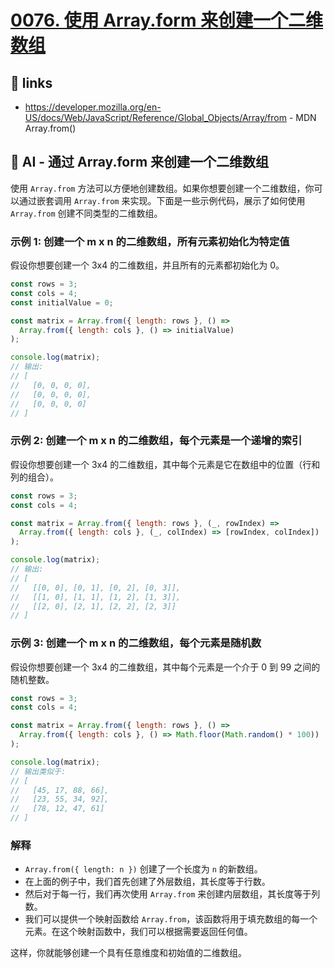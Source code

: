# [0076. 使用 Array.form 来创建一个二维数组](https://github.com/Tdahuyou/TNotes.html-css-js/tree/main/notes/0076.%20%E4%BD%BF%E7%94%A8%20Array.form%20%E6%9D%A5%E5%88%9B%E5%BB%BA%E4%B8%80%E4%B8%AA%E4%BA%8C%E7%BB%B4%E6%95%B0%E7%BB%84)


## 🔗 links

- https://developer.mozilla.org/en-US/docs/Web/JavaScript/Reference/Global_Objects/Array/from - MDN Array.from()

## 🤖 AI - 通过 Array.form 来创建一个二维数组

使用 `Array.from` 方法可以方便地创建数组。如果你想要创建一个二维数组，你可以通过嵌套调用 `Array.from` 来实现。下面是一些示例代码，展示了如何使用 `Array.from` 创建不同类型的二维数组。

### 示例 1: 创建一个 m x n 的二维数组，所有元素初始化为特定值

假设你想要创建一个 3x4 的二维数组，并且所有的元素都初始化为 0。

```javascript
const rows = 3;
const cols = 4;
const initialValue = 0;

const matrix = Array.from({ length: rows }, () =>
  Array.from({ length: cols }, () => initialValue)
);

console.log(matrix);
// 输出:
// [
//   [0, 0, 0, 0],
//   [0, 0, 0, 0],
//   [0, 0, 0, 0]
// ]
```

### 示例 2: 创建一个 m x n 的二维数组，每个元素是一个递增的索引

假设你想要创建一个 3x4 的二维数组，其中每个元素是它在数组中的位置（行和列的组合）。

```javascript
const rows = 3;
const cols = 4;

const matrix = Array.from({ length: rows }, (_, rowIndex) =>
  Array.from({ length: cols }, (_, colIndex) => [rowIndex, colIndex])
);

console.log(matrix);
// 输出:
// [
//   [[0, 0], [0, 1], [0, 2], [0, 3]],
//   [[1, 0], [1, 1], [1, 2], [1, 3]],
//   [[2, 0], [2, 1], [2, 2], [2, 3]]
// ]
```

### 示例 3: 创建一个 m x n 的二维数组，每个元素是随机数

假设你想要创建一个 3x4 的二维数组，其中每个元素是一个介于 0 到 99 之间的随机整数。

```javascript
const rows = 3;
const cols = 4;

const matrix = Array.from({ length: rows }, () =>
  Array.from({ length: cols }, () => Math.floor(Math.random() * 100))
);

console.log(matrix);
// 输出类似于:
// [
//   [45, 17, 88, 66],
//   [23, 55, 34, 92],
//   [78, 12, 47, 61]
// ]
```

### 解释

- `Array.from({ length: n })` 创建了一个长度为 `n` 的新数组。
- 在上面的例子中，我们首先创建了外层数组，其长度等于行数。
- 然后对于每一行，我们再次使用 `Array.from` 来创建内层数组，其长度等于列数。
- 我们可以提供一个映射函数给 `Array.from`，该函数将用于填充数组的每一个元素。在这个映射函数中，我们可以根据需要返回任何值。

这样，你就能够创建一个具有任意维度和初始值的二维数组。
